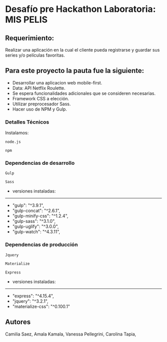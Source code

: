 # Desafío pre Hackathon Laboratoria: MIS PELIS

## Requerimiento: 

Realizar una aplicación en la cual el cliente pueda registrarse y guardar sus series y/o películas favoritas.

## Para este proyecto la pauta fue la siguiente:
* Desarrollar una aplicacion web mobile-first.
* Data: API Netflix Roulette.
* Se espera funcionalidades adicionales que se consideren necesarias.
* Framework CSS a elección.
* Utilizar preprocesador Sass.
* Hacer uso de NPM y Gulp.

### Detalles Técnicos

Instalamos: 

```
node.js
```
```
npm
```
### Dependencias de desarrollo

```
Gulp
```
```
Sass
```
- versiones instaladas:
 ------------------------
   - "gulp": "^3.9.1",
   - "gulp-concat": "^2.6.1",
   - "gulp-minify-css": "^1.2.4",
   - "gulp-sass": "^3.1.0",
   - "gulp-uglify": "^3.0.0",
   - "gulp-watch": "^4.3.11",

### Dependencias de producción


```
Jquery
```
```
Materialize
```
```
Express
```
- versiones instaladas:
-------------------------
 - "express": "^4.15.4",
 - "jquery": "^3.2.1",
 - "materialize-css": "^0.100.1"

## Autores
Camilia Saez, Amala Kamala, Vanessa Pellegrini, Carolina Tapia, 

